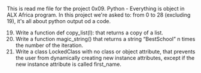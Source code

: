 This is read me file for the project 0x09. Python - Everything is object in ALX Africa program.
In this project we're asked to:
from 0 to 28 (excluding 19), it's all about python output od a code.

19. Write a function def copy_list(l): that returns a copy of a list.
29. Write a function magic_string() that returns a string “BestSchool” n times the number of the iteration.
30. Write a class LockedClass with no class or object attribute, that prevents the user from dynamically creating new instance attributes, except if the new instance attribute is called first_name.